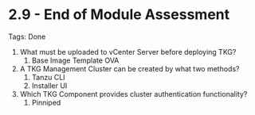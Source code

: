 # 2.9 - End of Module Assessment

Tags: Done

1. What must be uploaded to vCenter Server before deploying TKG?
    1. Base Image Template OVA
2. A TKG Management Cluster can be created by what two methods?
    1. Tanzu CLI
    2. Installer UI
3. Which TKG Component provides cluster authentication functionality?
    1. Pinniped
